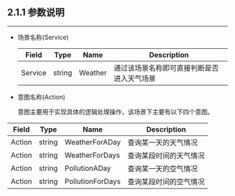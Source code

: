 ## 2.1.1 参数说明

---

* 场景名称\(Service\)

  | Field | Type | Name | Description |
  | --- | --- | --- | --- |
  | Service | string | Weather | 通过该场景名称即可直接判断是否进入天气场景 |

* 意图名称\(Action\)

  意图主要用于实现具体的逻辑处理操作，该场景下主要有以下四个意图。


| Field | Type | Name | Description |
| --- | --- | --- | --- |
| Action | string | WeatherForADay | 查询某一天的天气情况 |
| Action | string | WeatherForDays | 查询某段时间的天气情况 |
| Action | string | PollutionADay | 查询某一天的空气情况 |
| Action | string | PollutionForDays | 查询某段时间的空气情况 |

